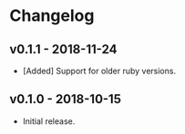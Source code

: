 # Changelog

<!--
Prefix your message with one of the following:

- [Added] for new features.
- [Changed] for changes in existing functionality.
- [Deprecated] for soon-to-be removed features.
- [Removed] for now removed features.
- [Fixed] for any bug fixes.
- [Security] in case of vulnerabilities.
-->

## v0.1.1 - 2018-11-24

- [Added] Support for older ruby versions.

## v0.1.0 - 2018-10-15

- Initial release.
